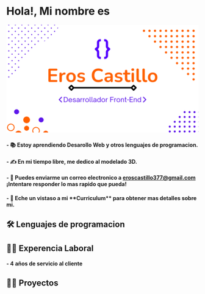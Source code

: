<h1>Hola!, Mi nombre es</h1>
<img src="gitHub/presentacion.png"> 
<h4>- 📚 Estoy aprendiendo Desarollo Web y otros lenguajes de programacion.</h4>

<h4>- ✍️ En mi tiempo libre, me dedico al modelado 3D.</h4>

<h4> - 📧 Puedes enviarme un correo electronico a <a href="#">eroscastillo377@gmail.com</a> ¡Intentare responder lo mas rapido que pueda!</h4>

<h4> - 📄 Eche un vistaso a mi **Curriculum** para obtener mas detalles sobre mi.</h4>

<h2>🛠 Lenguajes de programacion</h2>

<h2>👷‍♂️ Experencia Laboral</h2>

<h4> - 4 años de servicio al cliente</h4>

<h2>👨‍💻 Proyectos</h2>
